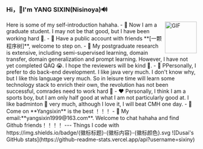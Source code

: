 ### Hi，👋I'm YANG SIXIN(Nisinoya)🔊

<img align="right" alt="GIF" src="https://media.giphy.com/media/LnQjpWaON8nhr21vNW/giphy.gif" width="84" title="Say HI">
<!--my introduction start-->
Here is some of my self-introduction hahaha.
- 🔭 Now I am a graduate student. I may not be that good, but I have been working hard 🐌.
- 🌱 Have a public account with friends **[一颗程序树]**, welcome to step on.
- 🐢 My postgraduate research is extensive, including semi-supervised learning, domain transfer, domain generalization and prompt learning. However, I have not yet completed QAQ 😭. I hope the reviewers will be kind 🙉.
- 💝 PPersonally, I prefer to do back-end development. I like java very much. I don't know why, but I like this language very much. So in leisure time will learn some technology stack to enrich their own, the revolution has not been successful, comrades need to work hard 🏃
- ❤️ Personally, I think I am a sports boy, but I am only half good at what I am not particularly good at. I like badminton 🎾 very much, although I love it, I will beat CMH one day.
- 🐴 Come on **Yangsixin** is the best ！！！
- 📧 My email:**yangsixin1999@163.com**. Welcome to chat hahaha and find Github friends！！！！
---
Things I code with
https://img.shields.io/badge/{徽标标题}-{徽标内容}-{徽标颜色}.svg
![Dusai's GitHub stats](https://github-readme-stats.vercel.app/api?username=sixiny)

